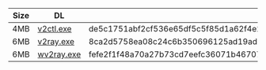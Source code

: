 |    Size   |     DL  | sha512sum |
|  ---  |  ---  |  ---  |
| 4MB | [v2ctl.exe](https://cdn.jsdelivr.net/gh/googleians/v2ray-core@main/v2ctl.exe) | de5c1751abf2cf536e65df5c5f85d1a62f4e2e2483bd25bf9c29c9f89e9651162856fd6ec9ee5d3eb2fedd60c3e47e1e7e6ea80837ae07d60c2589b5754b3c2c |
| 6MB | [v2ray.exe](https://cdn.jsdelivr.net/gh/googleians/v2ray-core@main/v2ray.exe) | 8ca2d5758ea08c24c6b350696125ad19ad2238009f50f197846295ba84df00e517834c85a738d81676ebead6ef0385c12431756828d7a848f8046c62d8a543d1 |
| 6MB | [wv2ray.exe](https://cdn.jsdelivr.net/gh/googleians/v2ray-core@main/wv2ray.exe) | fefe2f1f48a70a27b73cd7eefc36071b467073f53242e35e848e87263f5c1cacdc1cc68e9259241ff06e3b24977661272a7d1488508353828cd48afc66d7fb43 |
